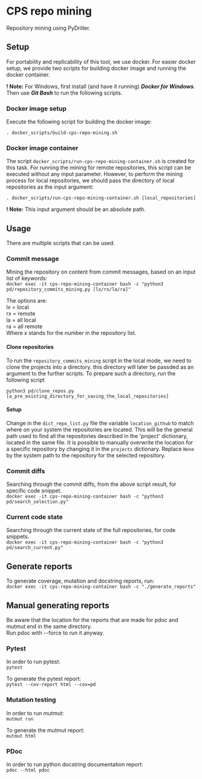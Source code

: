 # CPS repo mining
Repository mining using PyDriller.

## Setup
For portability and replicability of this tool, we use docker.
For easier docker setup, we provide two scripts for building docker image and running the docker container.

__! Note:__ For Windows, first install (and have it running) **_Docker for Windows_**. Then use **_Git Bash_** to run the following scripts.

### Docker image setup
Execute the following script for building the docker image:

`. docker_scripts/build-cps-repo-mining.sh`

### Docker image container
The script `docker_scripts/run-cps-repo-mining-container.sh` is created for this task. 
For running the mining for remote repositories, this script can be executed without any input parameter.
However, to perform the mining process for local repositories, we should pass the directory of local repositories as the input argument:

`. docker_scripts/run-cps-repo-mining-container.sh [local_repositories]`

__! Note:__ This input argument should be an absolute path.

## Usage
There are multiple scripts that can be used.

### Commit message
Mining the repository on content from commit messages, based on an input list of keywords:\
`docker exec -it cps-repo-mining-container bash -c "python3 pd/repository_commits_mining.py [lx/rx/la/ra]"`

The options are:\
lx = local\
rx = remote\
la = all local\
ra = all remote\
Where x stands for the number in the repository list.
#### Clone repositories


To run the `repository_commits_mining` script in the local mode, we need to clone the projects into a directory. this directory will later be passded as an argument to the further scripts. To prepare such a directory, run the following script

`python3 pd/clone_repos.py [a_pre_existing_directory_for_saving_the_local_repositories]`
#### Setup
Change in the `dict_repo_list.py` file the variable `location_github` to match where on your system the repositories are located. This will be the general path used to find all the repositories described in the 'project' dictionary, located in the same file.
It is possible to manually overwrite the location for a specific repository by changing it in the `projects` dictionary. Replace `None` by the system path to the repository for the selected repository.


### Commit diffs
Searching through the commit diffs, from the above script result, for specific code snippet.\
`docker exec -it cps-repo-mining-container bash -c "python3 pd/search_selection.py"`


### Current code state
Searching through the current state of the full repositories, for code snippets.\
`docker exec -it cps-repo-mining-container bash -c "python3 pd/search_current.py"`


## Generate reports
To generate coverage, mutation and docstring reports, run:\
`docker exec -it cps-repo-mining-container bash -c "./generate_reports"`

## Manual generating reports
Be aware that the location for the reports that are made for pdoc and mutmut end in the same directory.\
Run pdoc with --force to run it anyway.

### Pytest
In order to run pytest:\
`pytest`

To generate the pytest report:\
`pytest --cov-report html --cov=pd`

### Mutation testing
In order to run mutmut:\
`mutmut run`

To generate the mutmut report:\
`mutmut html`

### PDoc
In order to run python docstring documentation report:\
`pdoc --html pdoc`
